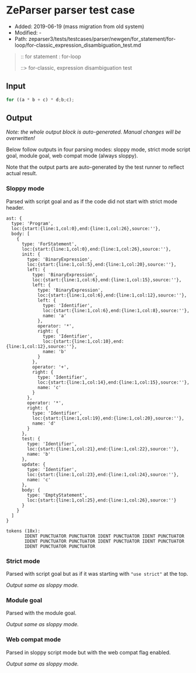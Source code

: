 # ZeParser parser test case

- Added: 2019-06-19 (mass migration from old system)
- Modified: -
- Path: zeparser3/tests/testcases/parser/newgen/for_statement/for-loop/for-classic_expression_disambiguation_test.md

> :: for statement : for-loop
>
> ::> for-classic, expression disambiguation test

## Input

`````js
for ((a * b + c) * d;b;c);
`````

## Output

_Note: the whole output block is auto-generated. Manual changes will be overwritten!_

Below follow outputs in four parsing modes: sloppy mode, strict mode script goal, module goal, web compat mode (always sloppy).

Note that the output parts are auto-generated by the test runner to reflect actual result.

### Sloppy mode

Parsed with script goal and as if the code did not start with strict mode header.

`````
ast: {
  type: 'Program',
  loc:{start:{line:1,col:0},end:{line:1,col:26},source:''},
  body: [
    {
      type: 'ForStatement',
      loc:{start:{line:1,col:0},end:{line:1,col:26},source:''},
      init: {
        type: 'BinaryExpression',
        loc:{start:{line:1,col:5},end:{line:1,col:20},source:''},
        left: {
          type: 'BinaryExpression',
          loc:{start:{line:1,col:6},end:{line:1,col:15},source:''},
          left: {
            type: 'BinaryExpression',
            loc:{start:{line:1,col:6},end:{line:1,col:12},source:''},
            left: {
              type: 'Identifier',
              loc:{start:{line:1,col:6},end:{line:1,col:8},source:''},
              name: 'a'
            },
            operator: '*',
            right: {
              type: 'Identifier',
              loc:{start:{line:1,col:10},end:{line:1,col:12},source:''},
              name: 'b'
            }
          },
          operator: '+',
          right: {
            type: 'Identifier',
            loc:{start:{line:1,col:14},end:{line:1,col:15},source:''},
            name: 'c'
          }
        },
        operator: '*',
        right: {
          type: 'Identifier',
          loc:{start:{line:1,col:19},end:{line:1,col:20},source:''},
          name: 'd'
        }
      },
      test: {
        type: 'Identifier',
        loc:{start:{line:1,col:21},end:{line:1,col:22},source:''},
        name: 'b'
      },
      update: {
        type: 'Identifier',
        loc:{start:{line:1,col:23},end:{line:1,col:24},source:''},
        name: 'c'
      },
      body: {
        type: 'EmptyStatement',
        loc:{start:{line:1,col:25},end:{line:1,col:26},source:''}
      }
    }
  ]
}

tokens (18x):
       IDENT PUNCTUATOR PUNCTUATOR IDENT PUNCTUATOR IDENT PUNCTUATOR
       IDENT PUNCTUATOR PUNCTUATOR IDENT PUNCTUATOR IDENT PUNCTUATOR
       IDENT PUNCTUATOR PUNCTUATOR
`````

### Strict mode

Parsed with script goal but as if it was starting with `"use strict"` at the top.

_Output same as sloppy mode._

### Module goal

Parsed with the module goal.

_Output same as sloppy mode._

### Web compat mode

Parsed in sloppy script mode but with the web compat flag enabled.

_Output same as sloppy mode._
